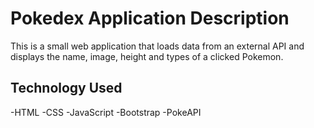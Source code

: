 # Pokedex Application Description
This is a small web application that loads data from an external API and displays the name, image, height and types of a clicked Pokemon.

## Technology Used
-HTML
-CSS
-JavaScript
-Bootstrap
-PokeAPI